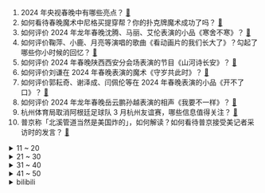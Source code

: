 1. 2024 年央视春晚中有哪些亮点？ [:link:](https://www.zhihu.com/question/643771062)
2. 如何看待春晚魔术中尼格买提穿帮？你的扑克牌魔术成功了吗？ [:link:](https://www.zhihu.com/question/643793702)
3. 如何评价 2024 年龙年春晚沈腾、马丽、艾伦表演的小品《寒舍不寒》？ [:link:](https://www.zhihu.com/question/643714155)
4. 如何评价鞠萍、小鹿、月亮等演唱的歌曲《看动画片的我们长大了》？勾起了哪些你小时候的回忆？ [:link:](https://www.zhihu.com/question/643789874)
5. 如何评价 2024 年春晚陕西西安分会场表演的节目《山河诗长安》？ [:link:](https://www.zhihu.com/question/643781461)
6. 如何评价刘谦在 2024 年春晚表演的魔术《守岁共此时》？ [:link:](https://www.zhihu.com/question/643785170)
7. 如何评价郭耘奇、谢泽成、闫佩伦等在 2024 年春晚表演的小品《开不了口》？ [:link:](https://www.zhihu.com/question/643793608)
8. 如何评价 2024 年龙年春晚岳云鹏孙越表演的相声《我要不一样》？ [:link:](https://www.zhihu.com/question/643713609)
9. 杭州体育局取消阿根廷足球队 3 月杭州友谊赛，哪些信息值得关注？ [:link:](https://www.zhihu.com/question/643789912)
10. 普京称「北溪管道当然是美国炸的」，如何解读？如何看待普京接受美记者采访时的发言？ [:link:](https://www.zhihu.com/question/643705978)
<details>
<summary>11 ~ 20</summary>

11. 如何评价蒋诗萌、何欢、章若楠等在 2024 年春晚主演的小品《那能一样吗》？ [:link:](https://www.zhihu.com/question/643780825)
12. 有没有什么优质的新年祝福语？ [:link:](https://www.zhihu.com/question/639323656)
13. 大年初一的早上，你的家乡是吃什么为主呢? [:link:](https://www.zhihu.com/question/641538287)
14. 消息称腾讯正开发《艾尔登法环》手游版，本体免费，提供内购，或对标米哈游《原神》，有哪些信息值得关注？ [:link:](https://www.zhihu.com/question/643239835)
15. 2024 年央视春晚你最喜欢的是哪个节目？ [:link:](https://www.zhihu.com/question/643771072)
16. 俄乌冲突以来西方记者首次采访普京，普京回应俄乌谈判停滞「泽连斯基禁止和谈」，哪些信息值得关注？ [:link:](https://www.zhihu.com/question/643708495)
17. 21 岁未婚男子领养 5 岁孤儿小女孩引热议，官方人士表示「经初步核实系盗图」，如何从法律角度解读？ [:link:](https://www.zhihu.com/question/643696570)
18. 请问没有天赋的人不停的看小说不停的写，会有被认可的一天吗？ [:link:](https://www.zhihu.com/question/639785972)
19. 刘谦 24 年春晚魔术是什么数学原理？ [:link:](https://www.zhihu.com/question/643786376)
20. 如何评价郑晓龙执导、白敬亭主演的电视剧《南来北往》？ [:link:](https://www.zhihu.com/question/643269258)
</details>
<details>
<summary>21 ~ 30</summary>

21. 「回老家过年不住家里住酒店」大热，春节酒店预订率是去年近 3 倍，你回家过春节更倾向于住在哪里？ [:link:](https://www.zhihu.com/question/643567852)
22. 中国超过印度成为全球最大的金饰消费国，中国人购买金饰意愿强烈的原因有哪些？ [:link:](https://www.zhihu.com/question/643547808)
23. 谷歌推出 Gemini Ultra，对其发展有哪些影响？对与微软、OpenAI 竞争有哪些影响？ [:link:](https://www.zhihu.com/question/643693409)
24. 科比第一座雕像揭幕：8 号科比单手指天，哪些信息值得关注？ [:link:](https://www.zhihu.com/question/643705092)
25. 谷歌官宣 Bard 更名 Gemini，是大模型也是产品，集聊天助手、搜索引擎于一身，将带来哪些影响？ [:link:](https://www.zhihu.com/question/643690132)
26. 过年收到的压岁钱从法律角度看归属谁？你家是怎么处理压岁钱的？ [:link:](https://www.zhihu.com/question/640680469)
27. 如何评价刘涛、刘诗诗、李沁、关晓彤在 2024 年春晚演唱的中国传统纹样创演秀《年锦》？ [:link:](https://www.zhihu.com/question/643780231)
28. 打工人过年不想回家，有什么好的「借口」吗？ [:link:](https://www.zhihu.com/question/642870397)
29. 大年初一你们那都有哪些习俗？ [:link:](https://www.zhihu.com/question/639272922)
30. 证监会发布首批重要货币市场基金名录，有哪些信息值得关注？ [:link:](https://www.zhihu.com/question/643706107)
</details>
<details>
<summary>31 ~ 40</summary>

31. 报告显示，2023 年 20.2% 的白领有年终奖，均值 6950 元，你今年有年终奖吗？ [:link:](https://www.zhihu.com/question/643700002)
32. 网传 3 种饮品是「假牛奶」引关注，专业人士却称是「胡乱科普」，具体情况如何？怎样从科学角度解读？ [:link:](https://www.zhihu.com/question/643694283)
33. 女孩子如何养成一种干净的感觉？ [:link:](https://www.zhihu.com/question/314591554)
34. 如何评价《崩坏：星穹铁道》2.0 版本「假如在午夜入梦」整体表现？ [:link:](https://www.zhihu.com/question/643208167)
35. 能晒晒年夜饭吗？ [:link:](https://www.zhihu.com/question/514217713)
36. 如何评价金霏、陈曦等在 2024 年春晚表演的相声《导演的「心事」》？ [:link:](https://www.zhihu.com/question/643787504)
37. 春节期间，有什么好的拜年文案呢？ [:link:](https://www.zhihu.com/question/443737687)
38. 龙年祝福语有哪些？ [:link:](https://www.zhihu.com/question/635837562)
39. 梅西香港表演赛主办方向球迷退款一半，如何评价这一决定? [:link:](https://www.zhihu.com/question/643730475)
40. 如何看待我朋友说的“付费dlc，其本质上是另一种形式的内购”? [:link:](https://www.zhihu.com/question/643499074)
</details>
<details>
<summary>41 ~ 50</summary>

41. 为什么武侠里没人写皇上才是真的武林高手? [:link:](https://www.zhihu.com/question/642706745)
42. 怎样给曾经的老师发新年祝福合适？ [:link:](https://www.zhihu.com/question/642886261)
43. 中国已超越日本首次成全球汽车最大出口国，这意味着什么？ [:link:](https://www.zhihu.com/question/638913304)
44. 逢年过节，哪些电信网络诈骗值得警惕？有什么识别诈骗的方法吗？ [:link:](https://www.zhihu.com/question/641176523)
45. 有哪些适合新年发的文案？ [:link:](https://www.zhihu.com/question/642722159)
46. 美财政部代表团被曝本周访华， 与中方进行「坦诚对话」，哪些信息值得关注？ [:link:](https://www.zhihu.com/question/643235635)
47. 腾讯正开发《艾尔登法环》手游，你对该游戏有哪些期待？ [:link:](https://www.zhihu.com/question/643238271)
48. 如果过年回家要花费一个月的工资，你还会不会选择回家过年？ [:link:](https://www.zhihu.com/question/642870408)
49. 如何评价周一围、王丽坤主演的电视剧《大唐狄公案》? [:link:](https://www.zhihu.com/question/640052319)
50. 苏州大学最新研究揭示国内支原体肺炎流行原因，主流菌株之一显示高耐药性，哪些信息值得关注？ [:link:](https://www.zhihu.com/question/643611751)
</details><details>
<summary>bilibili</summary>

</details>